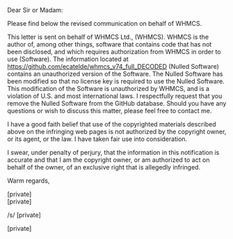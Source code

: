 Dear Sir or Madam:

Please find below the revised communication on behalf of WHMCS.

This letter is sent on behalf of WHMCS Ltd., (WHMCS). WHMCS is the author of, among other things, software that contains code that has not been disclosed, and which requires authorization from WHMCS in order to use (Software). The information located at
https://github.com/ecatelde/whmcs_v74_full_DECODED (Nulled Software) contains an unauthorized version of the Software. The Nulled Software has been modified so that no license key is required to use the Nulled Software. This modification of the Software is
unauthorized by WHMCS, and is a violation of U.S. and most international laws. I respectfully request that you remove the Nulled Software from the GitHub database. Should you have any questions or wish to discuss this matter, please feel free to contact me.

I have a good faith belief that use of the copyrighted materials described above on the infringing web pages is not authorized by the copyright owner, or its agent, or the law. I have taken fair use into consideration.

I swear, under penalty of perjury, that the information in this notification is accurate and that I am the copyright owner, or am authorized to act on behalf of the owner, of an exclusive right that is allegedly infringed.

Warm regards,  

[private]  
[private]  

/s/ [private]  

[private]  
